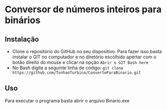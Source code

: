# Conversor de números inteiros para binários
## Instalação
  - Clone o repositório do GitHub no seu dispositivo. Para fazer isso basta instalar o GIT no computador
  e no diretório escolhido apertar com o botão direito do mouse e clicar na opção `Abrir o GIT Bash here`
  - No Bash digite a seguinte linha de código:
  ``` git clone https://github.com/TonhaoTurbina/ConverteParaBinario.git ```

## Uso
  Para executar o programa basta abrir o arquivo Binario.exe